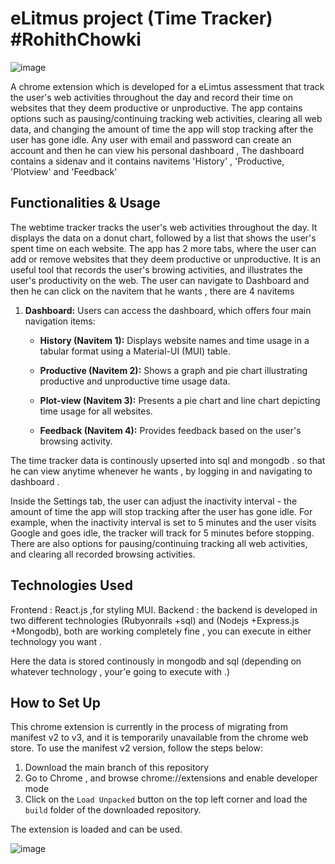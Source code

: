 # eLitmus project (Time Tracker) #RohithChowki

![image](https://github.com/JasonChen1203/auto-productivity-tracker/blob/main/public/demo.png?raw=true)

A chrome extension which is developed for a eLimtus assessment that track the user's web activities throughout the day and record their time on websites that they deem productive or unproductive. The app contains options such as pausing/continuing tracking web activities, clearing all web data, and changing the amount of time the app will stop tracking after the user has gone idle.
Any user with email and password can create an account and then he can view his personal dashboard , The dashboard contains a sidenav and it contains navitems 'History' , 'Productive, 'Plotview' and 'Feedback'

## Functionalities & Usage

The webtime tracker tracks the user's web activities throughout the day. It displays the data on a donut chart, followed by a list that shows the user's spent time on each website. The app has 2 more tabs, where the user can add or remove websites that they deem productive or unproductive. It is an useful tool that records the user's browing activities, and illustrates the user's productivity on the web. The user can navigate to Dashboard and then he can click on the navitem that he wants , there are 4 navitems 





1. **Dashboard:** Users can access the dashboard, which offers four main navigation items:

    - **History (Navitem 1):** Displays website names and time usage in a tabular format using a Material-UI (MUI) table.
    
    - **Productive (Navitem 2):** Shows a graph and pie chart illustrating productive and unproductive time usage data.
    
    - **Plot-view (Navitem 3):** Presents a pie chart and line chart depicting time usage for all websites.
    
    - **Feedback (Navitem 4):** Provides feedback based on the user's browsing activity.



The time tracker data is continously upserted into sql and mongodb . so that he can view anytime whenever he wants , by logging in and navigating to dashboard .

Inside the Settings tab, the user can adjust the inactivity interval - the amount of time the app will stop tracking after the user has gone idle. For example, when the inactivity interval is set to 5 minutes and the user visits Google and goes idle, the tracker will track for 5 minutes before stopping. There are also options for pausing/continuing tracking all web activities, and clearing all recorded browsing activities.


## Technologies Used
Frontend : React.js ,for styling MUI.
Backend : the backend is developed in two different technologies (Rubyonrails +sql) and  (Nodejs +Express.js +Mongodb), both are working completely fine , you can execute in either technology you want . 

Here the data is stored continously in mongodb and sql (depending on  whatever technology , your'e going to execute with .)
          
## How to Set Up

This chrome extension is currently in the process of migrating from manifest v2 to v3, and it is temporarily unavailable from the chrome web store. To use the manifest v2 version, follow the steps below:

1. Download the main branch of this repository
2. Go to Chrome , and browse chrome://extensions and enable developer mode 
3. Click on the ```Load Unpacked``` button on the top left corner and load the ```build``` folder of the downloaded repository.

The extension is loaded and can be used.

![image](https://github.com/JasonChen1203/auto-productivity-tracker/blob/main/public/demo_01.png?raw=true)


